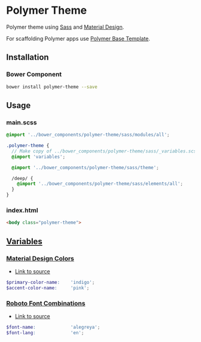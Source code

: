 # Polymer Theme

Polymer theme using [Sass](http://sass-lang.com) and [Material Design](http://www.google.com/design/).

For scaffolding Polymer apps use [Polymer Base Template](https://github.com/StartPolymer/polymer-base-template).

## Installation

### Bower Component

```sh
bower install polymer-theme --save
```

## Usage

### main.scss

```scss
@import '../bower_components/polymer-theme/sass/modules/all';

.polymer-theme {
  // Make copy of ../bower_components/polymer-theme/sass/_variables.scss to styles dir
  @import 'variables';

  @import '../bower_components/polymer-theme/sass/theme';

  /deep/ {
    @import '../bower_components/polymer-theme/sass/elements/all';
  }
}
```

### index.html

```html
<body class="polymer-theme">
```

## [Variables](https://github.com/StartPolymer/polymer-theme/blob/master/sass/_variables.scss)

### [Material Design Colors](https://github.com/StartPolymer/polymer-theme/blob/master/sass/modules/_material-colors.scss)

- [Link to source](http://www.google.com/design/spec/style/color.html#color-color-palette)

```scss
$primary-color-name:    'indigo';
$accent-color-name:     'pink';
```

### [Roboto Font Combinations](https://github.com/StartPolymer/polymer-theme/blob/master/sass/modules/_roboto-fonts.scss)

- [Link to source](https://gist.github.com/8faa215aca23696a3e3c)

```scss
$font-name:             'alegreya';
$font-lang:             'en';
```
